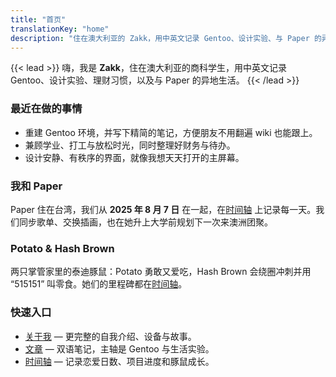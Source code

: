 ```yaml
---
title: "首页"
translationKey: "home"
description: "住在澳大利亚的 Zakk，用中英文记录 Gentoo、设计实验、与 Paper 的异地日常。"
---
```


{{< lead >}}
嗨，我是 **Zakk**，住在澳大利亚的商科学生，用中英文记录 Gentoo、设计实验、理财习惯，以及与 Paper 的异地生活。
{{< /lead >}}

### 最近在做的事情
- 重建 Gentoo 环境，并写下精简的笔记，方便朋友不用翻遍 wiki 也能跟上。
- 兼顾学业、打工与放松时光，同时整理好财务与待办。
- 设计安静、有秩序的界面，就像我想天天打开的主屏幕。

### 我和 Paper
Paper 住在台湾，我们从 **2025 年 8 月 7 日** 在一起，在[时间轴](/zh-cn/timeline/#couple) 上记录每一天。我们同步歌单、交换插画，也在她升上大学前规划下一次来澳洲团聚。

### Potato & Hash Brown
两只掌管家里的泰迪豚鼠：Potato 勇敢又爱吃，Hash Brown 会绕圈冲刺并用 “515151” 叫零食。她们的里程碑都在[时间轴](/zh-cn/timeline/#pets)。

### 快速入口
- [关于我](/zh-cn/about/) — 更完整的自我介绍、设备与故事。
- [文章](/zh-cn/posts/) — 双语笔记，主轴是 Gentoo 与生活实验。
- [时间轴](/zh-cn/timeline/) — 记录恋爱日数、项目进度和豚鼠成长。
